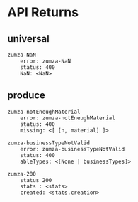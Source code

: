 # API Returns

## universal
```
zumza-NaN
    error: zumza-NaN
    status: 400
    NaN: <NaN>
```

## produce
```
zumza-notEneughMaterial
    error: zumza-notEneughMaterial
    status: 400
    missing: <[ [n, material] ]>
```
```
zumza-businessTypeNotValid
    error: zumza-businessTypeNotValid
    status: 400
    ableTypes: <[None | businessTypes]>
```
```
zumza-200    
    status 200
    stats : <stats>
    created: <stats.creation>
```